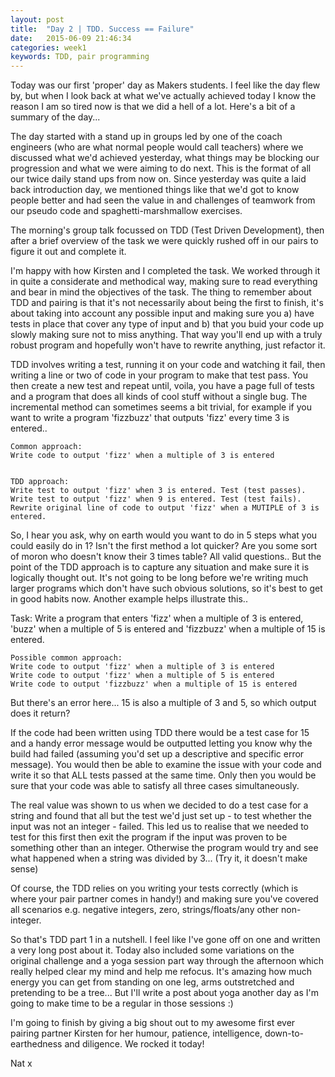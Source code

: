 ```yaml
---
layout: post
title:  "Day 2 | TDD. Success == Failure"
date:   2015-06-09 21:46:34
categories: week1
keywords: TDD, pair programming
---
```


Today was our first 'proper' day as Makers students. I feel like the day flew by, but when I look back at what we've actually achieved today I know the reason I am so tired now is that we did a hell of a lot. Here's a bit of a summary of the day... 

The day started with a stand up in groups led by one of the coach engineers (who are what normal people would call teachers) where we discussed what we'd achieved yesterday, what things may be blocking our progression and what we were aiming to do next. This is the format of all our twice daily stand ups from now on. Since yesterday was quite a laid back introduction day, we mentioned things like that we'd got to know people better and had seen the value in and challenges of teamwork from our pseudo code and spaghetti-marshmallow exercises. 

The morning's group talk focussed on TDD (Test Driven Development), then after a brief overview of the task we were quickly rushed off in our pairs to figure it out and complete it.

I'm happy with how Kirsten and I completed the task. We worked through it in quite a considerate and methodical way, making sure to read everything and bear in mind the objectives of the task. The thing to remember about TDD and pairing is that it's not necessarily about being the first to finish, it's about taking into account any possible input and making sure you a) have tests in place that cover any type of input and b) that you buid your code up slowly making sure not to miss anything. That way you'll end up with a truly robust program and hopefully won't have to rewrite anything, just refactor it. 

TDD involves writing a test, running it on your code and watching it fail, then writing a line or two of code in your program to make that test pass. You then create a new test and repeat until, voila, you have a page full of tests and a program that does all kinds of cool stuff without a single bug. The incremental method can sometimes seems a bit trivial, for example if you want to write a program 'fizzbuzz' that outputs 'fizz' every time 3 is entered..

    Common approach:
    Write code to output 'fizz' when a multiple of 3 is entered


    TDD approach: 
    Write test to output 'fizz' when 3 is entered. Test (test passes). Write test to output 'fizz' when 9 is entered. Test (test fails). Rewrite original line of code to output 'fizz' when a MUTIPLE of 3 is entered.


So, I hear you ask, why on earth would you want to do in 5 steps what you could easily do in 1? Isn't the first method a lot quicker? Are you some sort of moron who doesn't know their 3 times table? All valid questions.. But the point of the TDD approach is to capture any situation and make sure it is logically thought out. It's not going to be long before we're writing much larger programs which don't have such obvious solutions, so it's best to get in good habits now. Another example helps illustrate this..


Task: Write a program that enters 'fizz' when a multiple of 3 is entered, 'buzz' when a multiple of 5 is entered and 'fizzbuzz' when a multiple of 15 is entered.

    Possible common approach:
    Write code to output 'fizz' when a multiple of 3 is entered
    Write code to output 'fizz' when a multiple of 5 is entered
    Write code to output 'fizzbuzz' when a multiple of 15 is entered

But there's an error here... 15 is also a multiple of 3 and 5, so which output does it return? 

If the code had been written using TDD there would be a test case for 15 and a handy error message would be outputted letting you know why the build had failed (assuming you'd set up a descriptive and specific error message). You would then be able to examine the issue with your code and write it so that ALL tests passed at the same time. Only then you would be sure that your code was able to satisfy all three cases simultaneously. 

The real value was shown to us when we decided to do a test case for a string and found that all but the test we'd just set up - to test whether the input was not an integer - failed. This led us to realise that we needed to test for this first then exit the program if the input was proven to be something other than an integer. Otherwise the program would try and see what happened when a string was divided by 3... (Try it, it doesn't make sense)

Of course, the TDD relies on you writing your tests correctly (which is where your pair partner comes in handy!) and making sure you've covered all scenarios e.g. negative integers, zero, strings/floats/any other non-integer. 

So that's TDD part 1 in a nutshell. I feel like I've gone off on one and written a very long post about it. Today also included some variations on the original challenge and a yoga session part way through the afternoon which really helped clear my mind and help me refocus. It's amazing how much energy you can get from standing on one leg, arms outstretched and pretending to be a tree... But I'll write a post about yoga another day as I'm going to make time to be a regular in those sessions :) 

I'm going to finish by giving a big shout out to my awesome first ever pairing partner Kirsten for her humour, patience, intelligence, down-to-earthedness and diligence. We rocked it today!

Nat x
